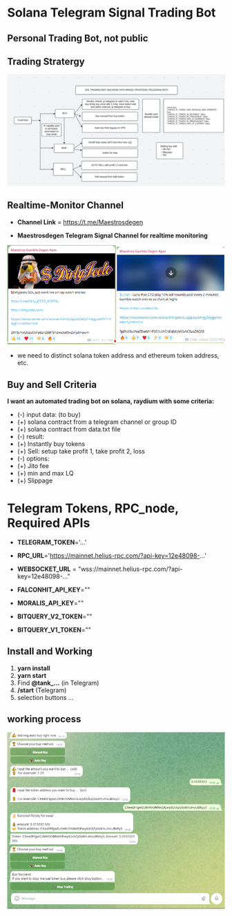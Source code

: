 # Solana Telegram Signal Trading Bot

## Personal Trading Bot, not public

## Trading Stratergy

![Stratergy](/assets/Stratergy.png)

## Realtime-Monitor Channel

* **Channel Link** = https://t.me/Maestrosdegen

* **Maestrosdegen Telegram Signal Channel for realtime monitoring**

![Monitorchannel](/assets/Monitor.png)

* we need to distinct solana token address and ethereum token address, etc.

## Buy and Sell Criteria

**I want an automated trading bot on solana, raydium with some criteria:**

* (-) input data: (to buy)
* (+) solana contract from a telegram channel or group ID
* (+) solana contract from data.txt file
* (-) result:
* (+) Instantly buy tokens
* (+) Sell: setup take profit 1, take profit 2, loss
* (-) options:
* (+) Jito fee
* (+) min and max LQ
* (+) Slippage

# Telegram Tokens, RPC_node,  Required APIs

* **TELEGRAM_TOKEN**='...'

* **RPC_URL**='https://mainnet.helius-rpc.com/?api-key=12e48098-...'
* **WEBSOCKET_URL** = "wss://mainnet.helius-rpc.com/?api-key=12e48098-..."

* **FALCONHIT_API_KEY**=""
* **MORALIS_API_KEY**=""
* **BITQUERY_V2_TOKEN**=""
* **BITQUERY_V1_TOKEN**=""

## Install and Working

1. **yarn install**
2. **yarn start**
3. Find **@tank_...** (in Telegram)
4. **/start** (Telegram)
5. selection buttons ...

## working process

![working process](/assets/Trading_Process.png)
